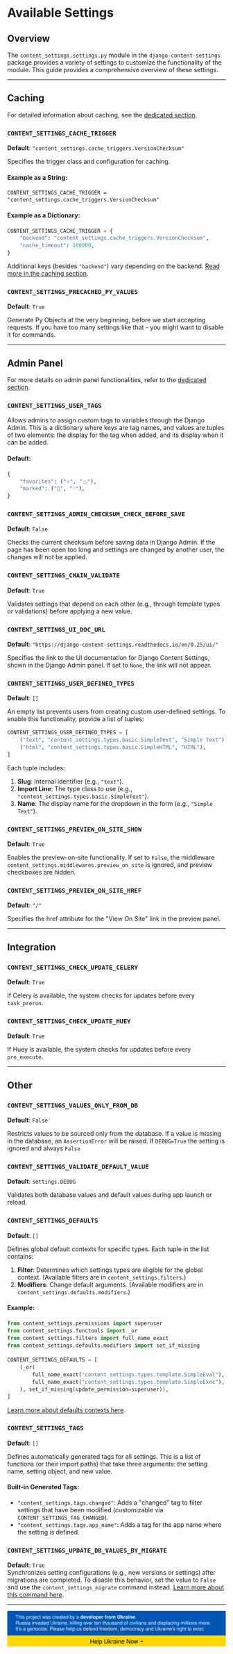 # Available Settings

## Overview

The `content_settings.settings.py` module in the `django-content-settings` package provides a variety of settings to customize the functionality of the module. This guide provides a comprehensive overview of these settings.

---

## Caching

For detailed information about caching, see the [dedicated section](caching.md).

### `CONTENT_SETTINGS_CACHE_TRIGGER`

**Default**: `"content_settings.cache_triggers.VersionChecksum"`

Specifies the trigger class and configuration for caching.

#### Example as a String:

```
CONTENT_SETTINGS_CACHE_TRIGGER = "content_settings.cache_triggers.VersionChecksum"
```

#### Example as a Dictionary:

```python
CONTENT_SETTINGS_CACHE_TRIGGER = {
    "backend": "content_settings.cache_triggers.VersionChecksum",
    "cache_timeout": 100000,
}
```

Additional keys (besides `"backend"`) vary depending on the backend. [Read more in the caching section](caching.md).

### `CONTENT_SETTINGS_PRECACHED_PY_VALUES`

**Default**: `True`

Generate Py Objects at the very beginning, before we start accepting requests. If you have too many settings like that - you might want to disable it for commands.

---

## Admin Panel

For more details on admin panel functionalities, refer to the [dedicated section](ui.md).

### `CONTENT_SETTINGS_USER_TAGS`

Allows admins to assign custom tags to variables through the Django Admin. This is a dictionary where keys are tag names, and values are tuples of two elements: the display for the tag when added, and its display when it can be added.

#### Default:

```python
{
    "favorites": ("⭐", "⚝"),
    "marked": ("💚", "♡"),
}
```

### `CONTENT_SETTINGS_ADMIN_CHECKSUM_CHECK_BEFORE_SAVE`

**Default**: `False`

Checks the current checksum before saving data in Django Admin. If the page has been open too long and settings are changed by another user, the changes will not be applied.

### `CONTENT_SETTINGS_CHAIN_VALIDATE`

**Default**: `True`

Validates settings that depend on each other (e.g., through template types or validations) before applying a new value.

### `CONTENT_SETTINGS_UI_DOC_URL`

**Default**: `"https://django-content-settings.readthedocs.io/en/0.25/ui/"`

Specifies the link to the UI documentation for Django Content Settings, shown in the Django Admin panel. If set to `None`, the link will not appear.

### `CONTENT_SETTINGS_USER_DEFINED_TYPES`

**Default**: `[]`

An empty list prevents users from creating custom user-defined settings. To enable this functionality, provide a list of tuples:

```python
CONTENT_SETTINGS_USER_DEFINED_TYPES = [
    ("text", "content_settings.types.basic.SimpleText", "Simple Text"),
    ("html", "content_settings.types.basic.SimpleHTML", "HTML"),
]
```

Each tuple includes:
1. **Slug**: Internal identifier (e.g., `"text"`).
2. **Import Line**: The type class to use (e.g., `"content_settings.types.basic.SimpleText"`).
3. **Name**: The display name for the dropdown in the form (e.g., `"Simple Text"`).

### `CONTENT_SETTINGS_PREVIEW_ON_SITE_SHOW`

**Default**: `True`

Enables the preview-on-site functionality. If set to `False`, the middleware `content_settings.middlewares.preview_on_site` is ignored, and preview checkboxes are hidden.

### `CONTENT_SETTINGS_PREVIEW_ON_SITE_HREF`

**Default**: `"/"`

Specifies the href attribute for the "View On Site" link in the preview panel.

---

## Integration

### `CONTENT_SETTINGS_CHECK_UPDATE_CELERY`

**Default**: `True`

If Celery is available, the system checks for updates before every `task_prerun`.

### `CONTENT_SETTINGS_CHECK_UPDATE_HUEY`

**Default**: `True`

If Huey is available, the system checks for updates before every `pre_execute`.

---

## Other

### `CONTENT_SETTINGS_VALUES_ONLY_FROM_DB`

**Default**: `False`

Restricts values to be sourced only from the database. If a value is missing in the database, an `AssertionError` will be raised. If `DEBUG=True` the setting is ignored and always `False`

### `CONTENT_SETTINGS_VALIDATE_DEFAULT_VALUE`

**Default**: `settings.DEBUG`

Validates both database values and default values during app launch or reload.

### `CONTENT_SETTINGS_DEFAULTS`

**Default**: `[]`

Defines global default contexts for specific types. Each tuple in the list contains:
1. **Filter**: Determines which settings types are eligible for the global context. (Available filters are in `content_settings.filters`.)
2. **Modifiers**: Change default arguments. (Available modifiers are in `content_settings.defaults.modifiers`.)

#### Example:

```python
from content_settings.permissions import superuser
from content_settings.functools import _or
from content_settings.filters import full_name_exact
from content_settings.defaults.modifiers import set_if_missing

CONTENT_SETTINGS_DEFAULTS = [
    (_or(
        full_name_exact("content_settings.types.template.SimpleEval"),
        full_name_exact("content_settings.types.template.SimpleExec"),
    ), set_if_missing(update_permission=superuser)),
]
```

[Learn more about defaults contexts here](defaults.md#global-updates-content_settings_defaults).

### `CONTENT_SETTINGS_TAGS`

**Default**: `[]`

Defines automatically generated tags for all settings. This is a list of functions (or their import paths) that take three arguments: the setting name, setting object, and new value.

#### Built-in Generated Tags:

- `"content_settings.tags.changed"`: Adds a "changed" tag to filter settings that have been modified (customizable via `CONTENT_SETTINGS_TAG_CHANGED`).
- `"content_settings.tags.app_name"`: Adds a tag for the app name where the setting is defined.

### `CONTENT_SETTINGS_UPDATE_DB_VALUES_BY_MIGRATE`

**Default**: `True`  
Synchronizes setting configurations (e.g., new versions or settings) after migrations are completed. To disable this behavior, set the value to `False` and use the `content_settings_migrate` command instead. [Learn more about this command here](commands.md#content_settings_migrate).

---

[![Stand With Ukraine](https://raw.githubusercontent.com/vshymanskyy/StandWithUkraine/main/banner-direct-single.svg)](https://stand-with-ukraine.pp.ua)
